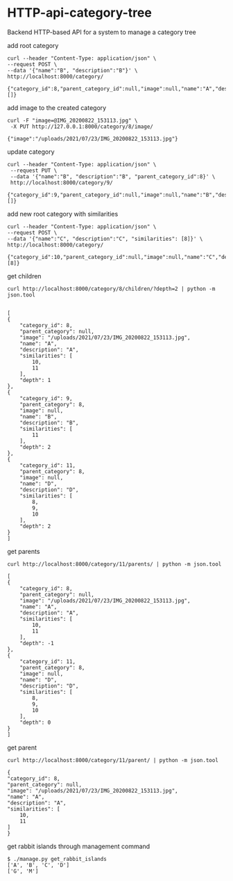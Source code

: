 # HTTP-api-category-tree
Backend HTTP-based API for a system to manage a category tree

add root category

    curl --header "Content-Type: application/json" \
    --request POST \
    --data '{"name":"B", "description":"B"}' \
    http://localhost:8000/category/
    
    {"category_id":8,"parent_category_id":null,"image":null,"name":"A","description":"A","similarities":[]}  
add image to the created category

    curl -F "image=@IMG_20200822_153113.jpg" \
     -X PUT http://127.0.0.1:8000/category/8/image/

    {"image":"/uploads/2021/07/23/IMG_20200822_153113.jpg"}

update category

    curl --header "Content-Type: application/json" \
     --request PUT \
     --data '{"name":"B", "description":"B", "parent_category_id":8}' \
     http://localhost:8000/category/9/

    {"category_id":9,"parent_category_id":null,"image":null,"name":"B","description":"B","similarities":[]}

add new root category with similarities

    curl --header "Content-Type: application/json" \
    --request POST \
    --data '{"name":"C", "description":"C", "similarities": [8]}' \
    http://localhost:8000/category/
    
    {"category_id":10,"parent_category_id":null,"image":null,"name":"C","description":"C","similarities":[8]}

get children

    curl http://localhost:8000/category/8/children/?depth=2 | python -m json.tool


    [
    {
        "category_id": 8,
        "parent_category": null,
        "image": "/uploads/2021/07/23/IMG_20200822_153113.jpg",
        "name": "A",
        "description": "A",
        "similarities": [
            10,
            11
        ],
        "depth": 1
    },
    {
        "category_id": 9,
        "parent_category": 8,
        "image": null,
        "name": "B",
        "description": "B",
        "similarities": [
            11
        ],
        "depth": 2
    },
    {
        "category_id": 11,
        "parent_category": 8,
        "image": null,
        "name": "D",
        "description": "D",
        "similarities": [
            8,
            9,
            10
        ],
        "depth": 2
    }
    ]

get parents

    curl http://localhost:8000/category/11/parents/ | python -m json.tool
    
    [
    {
        "category_id": 8,
        "parent_category": null,
        "image": "/uploads/2021/07/23/IMG_20200822_153113.jpg",
        "name": "A",
        "description": "A",
        "similarities": [
            10,
            11
        ],
        "depth": -1
    },
    {
        "category_id": 11,
        "parent_category": 8,
        "image": null,
        "name": "D",
        "description": "D",
        "similarities": [
            8,
            9,
            10
        ],
        "depth": 0
    }
    ]

get parent

    curl http://localhost:8000/category/11/parent/ | python -m json.tool

    {
    "category_id": 8,
    "parent_category": null,
    "image": "/uploads/2021/07/23/IMG_20200822_153113.jpg",
    "name": "A",
    "description": "A",
    "similarities": [
        10,
        11
    ]
    }
 

get rabbit islands through management command

    $ ./manage.py get_rabbit_islands
    ['A', 'B', 'C', 'D']
    ['G', 'M']


